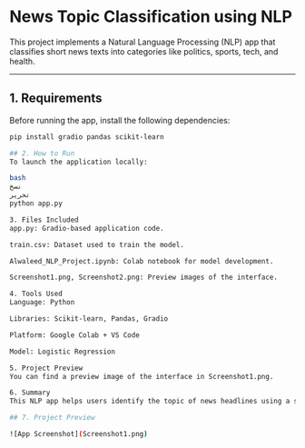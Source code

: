 # News Topic Classification using NLP

This project implements a Natural Language Processing (NLP) app that classifies short news texts into categories like politics, sports, tech, and health.

---

## 1. Requirements

Before running the app, install the following dependencies:

```bash
pip install gradio pandas scikit-learn

## 2. How to Run
To launch the application locally:

bash
نسخ
تحرير
python app.py

3. Files Included
app.py: Gradio-based application code.

train.csv: Dataset used to train the model.

Alwaleed_NLP_Project.ipynb: Colab notebook for model development.

Screenshot1.png, Screenshot2.png: Preview images of the interface.

4. Tools Used
Language: Python

Libraries: Scikit-learn, Pandas, Gradio

Platform: Google Colab + VS Code

Model: Logistic Regression

5. Project Preview
You can find a preview image of the interface in Screenshot1.png.

6. Summary
This NLP app helps users identify the topic of news headlines using a simple logistic regression model trained on a labeled dataset. It demonstrates text preprocessing, vectorization, classification, and a minimal UI built with Gradio.

## 7. Project Preview

![App Screenshot](Screenshot1.png)
